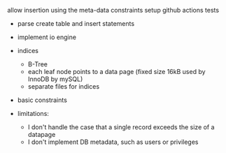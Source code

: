 allow insertion using the meta-data constraints
setup github actions tests

-   parse create table and insert statements
-   implement io engine
-   indices
    -   B-Tree
    -   each leaf node points to a data page (fixed size 16kB used by InnoDB by mySQL)
    -   separate files for indices
-   basic constraints

-   limitations:
    -   I don't handle the case that a single record exceeds the size of a datapage
    -   I don't implement DB metadata, such as users or privileges
